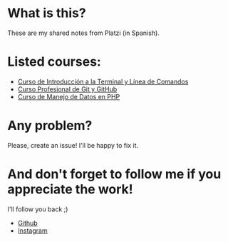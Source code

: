 # What is this?
These are my shared notes from Platzi (in Spanish).

# Listed courses:
* [Curso de Introducción a la Terminal y Línea de Comandos](https://platzi.com/clases/terminal/)
* [Curso Profesional de Git y GitHub](https://platzi.com/clases/git-github/)
* [Curso de Manejo de Datos en PHP](https://platzi.com/clases/datos-php-2020/)

# Any problem?
Please, create an issue! I'll be happy to fix it.

# And don't forget to follow me if you appreciate the work!
I'll follow you back ;)

* [Github](https://github.com/weoka)
* [Instagram](https://www.instagram.com/weokap/)
